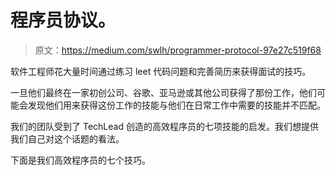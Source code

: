 # 程序员协议。

> 原文：<https://medium.com/swlh/programmer-protocol-97e27c519f68>

软件工程师花大量时间通过练习 leet 代码问题和完善简历来获得面试的技巧。

一旦他们最终在一家初创公司、谷歌、亚马逊或其他公司获得了那份工作，他们可能会发现他们用来获得这份工作的技能与他们在日常工作中需要的技能并不匹配。

我们的团队受到了 TechLead 创造的高效程序员的七项技能的启发。我们想提供我们自己对这个话题的看法。

下面是我们高效程序员的七个技巧。